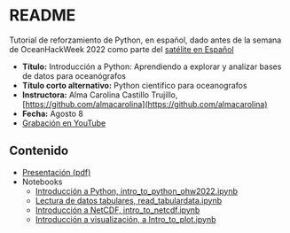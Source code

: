 # README

Tutorial de reforzamiento de Python, en español, dado antes de la semana de OceanHackWeek 2022 como parte del [satélite en Español](https://oceanhackweek.github.io/ohw22/espanol/index.es.html)

- **Título:** Introducción a Python: Aprendiendo a explorar y analizar bases de datos para oceanógrafos
- **Título corto alternativo:** Python cientifico para oceanografos
- **Instructora:** Alma Carolina Castillo Trujillo, [https://github.com/almacarolina](https://github.com/almacarolina)
- **Fecha:** Agosto 8
- [Grabación en YouTube](https://www.youtube.com/watch?v=pmz4BB9tzhg&list=PLA6PlfxWZPLTPQ_OIr3dDPF9FRiHQXoVF&index=1)

## Contenido

- [Presentación (pdf)](Porque_Python.pdf)
- Notebooks
  - [Introducción a Python, intro_to_python_ohw2022.ipynb](intro_to_python_ohw2022.ipynb)
  - [Lectura de datos tabulares, read_tabulardata.ipynb](read_tabulardata.ipynb)
  - [Introducción a NetCDF, intro_to_netcdf.ipynb](intro_to_netcdf.ipynb)
  - [Introducción a visualización, a Intro_to_plot.ipynb](Intro_to_plot.ipynb)
